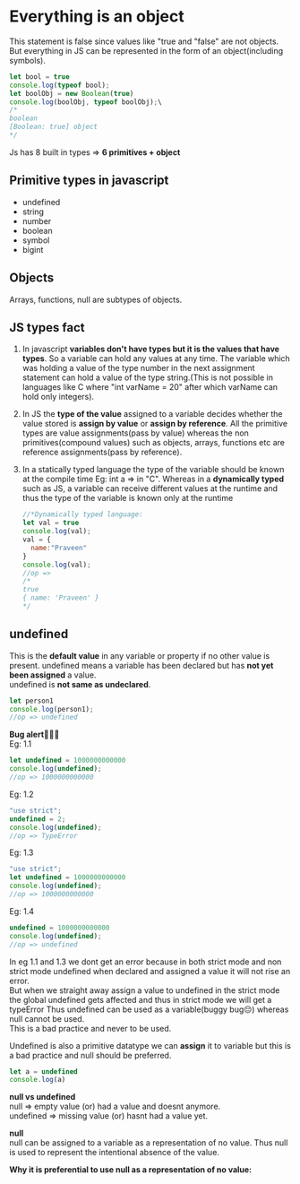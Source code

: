 # Everything is an object
This statement is false since values like "true and "false" are not objects. But everything in JS can be represented in the form of an object(including symbols).
```js
let bool = true 
console.log(typeof bool);
let boolObj = new Boolean(true)
console.log(boolObj, typeof boolObj);\
/*
boolean
[Boolean: true] object
*/
``` 
Js has 8 built in types => **6 primitives + object**  
## Primitive types in javascript 
- undefined
- string
- number
- boolean
- symbol
- bigint

## Objects
Arrays, functions, null are subtypes of objects.  

## JS types fact

1. In javascript **variables don't have types but it is the values that have types**. So a variable can hold any values at any time. The variable which was holding a value of the type number in the next assignment statement can hold a value of the type string.(This is not possible in languages like C where "int varName = 20" after which varName can hold only integers).  

2. In JS the **type of the value** assigned to a variable decides whether the value stored is **assign by value** or **assign by reference**. All the primitive types are value assignments(pass by value) whereas the non primitives(compound values) such as objects, arrays, functions etc are reference assignments(pass by reference).  

3. In a statically typed language the type of the variable should be known at the compile time Eg: int a => in "C". Whereas in a **dynamically typed**  such as JS, a variable can receive different values at the runtime and thus the type of the variable is known only at the runtime
    ```js
    //*Dynamically typed language:
    let val = true
    console.log(val);
    val = {
      name:"Praveen"
    }
    console.log(val);
    //op =>
    /*
    true
    { name: 'Praveen' }
    */
    ```
## undefined
This is the **default value** in any variable or property if no other value is present. 
undefined means a variable has been declared but has **not yet been assigned** a value.  
undefined is **not same as undeclared**.  
```js
let person1 
console.log(person1);
//op => undefined
```
**Bug alert🤫🤫🤫**  
Eg: 1.1
```js
let undefined = 1000000000000 
console.log(undefined);
//op => 1000000000000
```
  
Eg: 1.2
```js
"use strict";
undefined = 2; 
console.log(undefined);
//op => TypeError
```
  
Eg: 1.3  
```js
"use strict";
let undefined = 1000000000000 
console.log(undefined);
//op => 1000000000000
```
  
Eg: 1.4
```js
undefined = 1000000000000 
console.log(undefined);
//op => undefined
```
In eg 1.1 and 1.3 we dont get an error because in both strict mode and non strict mode undefined when declared and assigned a value it will not rise an error.  
But when we straight away assign a value to undefined in the strict mode the global undefined gets affected and thus in strict mode we will get a typeError
Thus undefined can be used as a variable(buggy bug😔) whereas null cannot be used.  
This is a bad practice and never to be used.  

Undefined is also a primitive datatype we can **assign** it to variable but this is a bad practice and null should be preferred.
```js
let a = undefined
console.log(a)
```
**null vs undefined**  
null => empty value (or) had a value and doesnt anymore.  
undefined => missing value (or) hasnt had a value yet.  

**null**  
null can be assigned to a variable as a representation of no value. Thus null is used to represent the intentional absence of the value.  
  
**Why it is preferential to use null as a representation of no value:**  


##